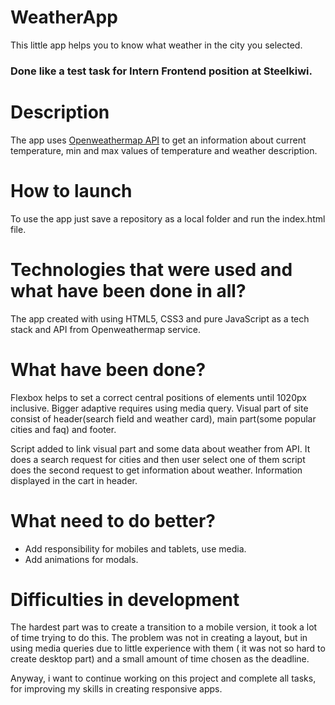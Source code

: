 # WeatherApp

This little app helps you to know what weather in the city you selected.

### Done like a test task for Intern Frontend position at Steelkiwi.

# Description

The app uses [Openweathermap API](https://openweathermap.org/api) to get an information about current temperature, min and max values of temperature and weather description.

# How to launch

To use the app just save a repository as a local folder and run the index.html file.

# Technologies that were used and what have been done in all?

The app created with using HTML5, CSS3 and pure JavaScript as a tech stack and API from Openweathermap service.

# What have been done?

Flexbox helps to set a correct central positions of elements until 1020px inclusive. Bigger adaptive requires using media query.
Visual part of site consist of header(search field and weather card), main part(some popular cities and faq) and footer.

Script added to link visual part and some data about weather from API. It does a search request for cities and then user select one of them script does the second request to get information about weather. Information displayed in the cart in header.

# What need to do better?

* Add responsibility for mobiles and tablets, use media.
* Add animations for modals.

# Difficulties in development

The hardest part was to create a transition to a mobile version, it took a lot of time trying to do this. The problem was not in creating a layout, but in using media queries due to little experience with them ( it was not so hard to create desktop part) and a small amount of time chosen as the deadline.

Anyway, i want to continue working on this project and complete all tasks, for improving my skills in creating responsive apps.
